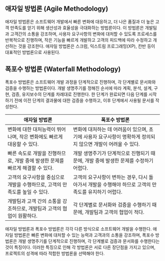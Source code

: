 ## **애자일 방법론 (Agile Methodology)**

애자일 방법론은 소프트웨어 개발에서 빠른 변화에 대응하고, 더 나은 품질과 더 높은 고객 만족도를 얻기 위해 생산성과 효율성을 극대화하는 방법론이다. 이 방법론은 개발팀과 고객간의 소통을 강조하며, 사용자 요구사항의 변화에 대처할 수 있도록 프로세스를 반복적으로 진행하며, 작은 기능을 빠르게 개발하고 고객의 피드백에 따라 수정하고 개선하는 것을 강조한다. 애자일 방법론은 스크럼, 익스트림 프로그래밍(XP), 칸반 등이 대표적인 방법론으로 사용된다.

## **폭포수 방법론 (Waterfall Methodology)**

폭포수 방법론은 소프트웨어 개발 과정을 단계적으로 진행하며, 각 단계별로 문서화와 검증을 수행하는 방법론이다. 개발 생명주기를 정해진 순서에 따라 계획, 분석, 설계, 구현, 검증, 유지보수의 단계를 차례대로 진행한다. 한 단계가 완료되면 다음 단계를 시작하기 전에 이전 단계의 결과물에 대한 검증을 수행하고, 이후 단계에서 사용될 문서를 작성한다.

| 애자일 방법론                                                                 | 폭포수 방법론                                                                                                |
| ----------------------------------------------------------------------------- | ------------------------------------------------------------------------------------------------------------ |
| 변화에 대한 대처능력이 뛰어나며, 작은 변화에도 빠르게 대응할 수 있다.         | 변화에 대처하는 데 어려움이 있으며, 초기에 사용자 요구사항이 명확하게 정의되지 않으면 개발이 어려울 수 있다. |
| 빠른 속도로 개발을 진행하므로, 개발 중에 발생한 문제를 빠르게 해결할 수 있다. | 개발 생명주기가 단계적으로 진행되기 때문에, 개발 중에 발생한 문제를 수정하기 어렵다.                         |
| 고객의 요구사항을 중심으로 개발을 수행하므로, 고객의 만족도를 높일 수 있다.   | 고객의 요구사항이 변하는 경우, 다시 돌아가서 개발을 수행해야 하므로 고객의 만족도를 유지하기 어렵다.         |
| 개발팀과 고객 간의 소통을 강조하므로, 개발팀과 고객의 협업이 원활하다.        | 각 단계별로 문서화와 검증을 수행하기 때문에, 개발팀과 고객의 협업이 적다.                                    |

애자일 방법론과 폭포수 방법론은 각각 다른 방식으로 소프트웨어 개발을 수행한다. 애자일 방법론은 빠른 변화에 대처할 수 있는 능력과 고객과의 소통을 강조하며, 폭포수 방법론은 개발 생명주기를 단계적으로 진행하며, 각 단계별로 검증과 문서화를 수행한다는 것이 특징이다. 이러한 특징으로 인해 각 방법론은 서로 다른 장단점을 가지고 있으며, 프로젝트의 성격에 따라 적합한 방법론을 선택해야 한다.
